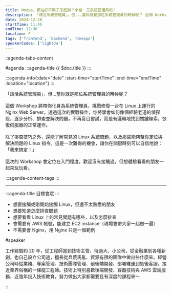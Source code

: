 ```yaml
---
title: Woops，網站打不開了怎麼辦？來當一天系統管理員吧！
description: 「請洽系統管理員」，但...當你就是那位系統管理員的時候呢？ 這個 Workshop 將帶你化身為系統管理員，挑戰修復一台在 Linux 上運行的 Nginx Web Server。透過這次的實戰操作，你將學會如何像個經驗老道的偵探般，逐步分析、排查並解決問題，不再盲目嘗試，而是有邏輯地找到關鍵線索，恢復伺服器的正常運作。除了排查技巧之外，還能了解常見的 Linux 系統問題，以及那些能夠幫你定位與解決問題的 Linux 指令。這是一次難得的機會，讓你在關鍵時刻可以自信地說：「我來搞定！」
date: 2024-12-28
startTime: 11:45
endTime: 12:30
location: F
tags: ['frontend', 'backend', 'devops']
speakerCodes: ['lightda']
---
```


::agenda-tabs-content
<!--議程資訊-->
#agenda
:::agenda-title
{{ $doc.title }}
:::

:::agenda-info{:date="date" :start-time="startTime" :end-time="endTime" :location="location"}
:::

<!--議程資訊(內容)-->
「請洽系統管理員」，但...當你就是那位系統管理員的時候呢？
<br><br>
這個 Workshop 將帶你化身為系統管理員，挑戰修復一台在 Linux 上運行的 Nginx Web Server。透過這次的實戰操作，你將學會如何像個經驗老道的偵探般，逐步分析、排查並解決問題，不再盲目嘗試，而是有邏輯地找到關鍵線索，恢復伺服器的正常運作。
<br><br>
除了排查技巧之外，還能了解常見的 Linux 系統問題，以及那些能夠幫你定位與解決問題的 Linux 指令。這是一次難得的機會，讓你在關鍵時刻可以自信地說：「我來搞定！」
<br><br>
這次的 Workshop 會定位在入門程度，歡迎沒有接觸過，但想體驗看看的朋友一起來玩玩看。

:::agenda-content-tags
:::

---

:::agenda-title
目標會眾
:::

<!--目標會眾(內容)-->
- 想要接觸或剛開始接觸 Linux，但還不太熟悉的朋友
- 想要知道怎麼排查問題
- 想要看看 Linux 上的常見問題有哪些，以及怎麼排查
- 會需要有 AWS 帳號，能建立 EC2 instance（現場會帶大家一起做一遍）
- 不需要會 Nginx，用 Nginx 只是一個範例

<!--講者介紹-->
#speaker
<!--講者介紹(內容)-->
工作經驗約 20 年，從工程師當到技術主管，待過大、小公司，從金融業到各種新創，也自己設立公司過，擅長從兵荒馬亂、資源有限的團隊中做出些什麼來。經營公司時從業務、專案管理、技術團隊管理、前後端開發、部署維運到售後客服，接近業界俗稱的一條龍工程師。技術上特別喜歡後端開發、容器技術與 AWS 雲端服務，近幾年投入技術教育，努力做出大家都需要且有深度的課程來～

::

